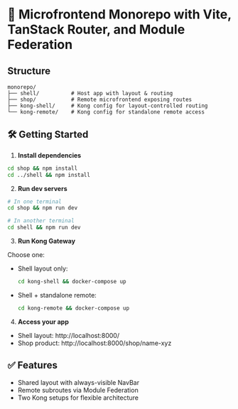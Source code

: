 # 🧩 Microfrontend Monorepo with Vite, TanStack Router, and Module Federation

## Structure

```
monorepo/
├── shell/          # Host app with layout & routing
├── shop/           # Remote microfrontend exposing routes
├── kong-shell/     # Kong config for layout-controlled routing
└── kong-remote/    # Kong config for standalone remote access
```

## 🛠️ Getting Started

1. **Install dependencies**

```bash
cd shop && npm install
cd ../shell && npm install
```

2. **Run dev servers**

```bash
# In one terminal
cd shop && npm run dev

# In another terminal
cd shell && npm run dev
```

3. **Run Kong Gateway**

Choose one:

- Shell layout only:
  ```bash
  cd kong-shell && docker-compose up
  ```

- Shell + standalone remote:
  ```bash
  cd kong-remote && docker-compose up
  ```

4. **Access your app**

- Shell layout: http://localhost:8000/
- Shop product: http://localhost:8000/shop/name-xyz

## ✅ Features

- Shared layout with always-visible NavBar
- Remote subroutes via Module Federation
- Two Kong setups for flexible architecture
